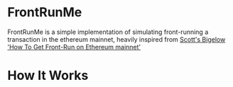 # FrontRunMe

FrontRunMe is a simple implementation of simulating front-running a transaction in the ethereum mainnet, heavily inspired from [Scott's Bigelow 'How To Get Front-Run on Ethereum mainnet'](https://www.youtube.com/watch?v=UZ-NNd6yjFM&t=878s&ab_channel=ScottBigelow)


# How It Works